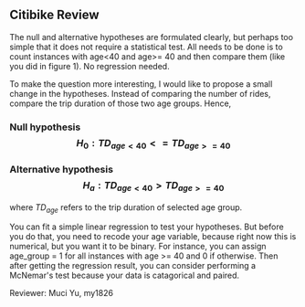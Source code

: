 ## Citibike Review

The null and alternative hypotheses are formulated clearly, but perhaps too simple that it does not require a statistical test. All needs to be done is to count instances with age<40 and age>= 40 and then compare them (like you did in figure 1). No regression needed.

To make the question more interesting, I would like to propose a small change in the hypotheses. Instead of comparing the number of rides, compare the trip duration of those two age groups. Hence,

### Null hypothesis $$ H_0: TD_{age<40} <= TD_{age>=40} $$
### Alternative hypothesis $$ H_a: TD_{age<40} > TD_{age>=40} $$

where $TD_{age}$ refers to the trip duration of selected age group. 

You can fit a simple linear regression to test your hypotheses. But before you do that, you need to recode your age variable, because right now this is numerical, but you want it to be binary. For instance, you can assign age_group = 1 for all instances with age >= 40 and 0 if otherwise. Then after getting the regression result, you can consider performing a McNemar's test because your data is catagorical and paired. 

Reviewer: Muci Yu, my1826
